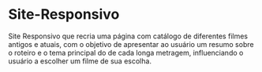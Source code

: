 # Site-Responsivo
Site Responsivo que recria uma página com catálogo de diferentes filmes antigos e atuais, com o objetivo de apresentar ao usuário um resumo sobre o roteiro e o tema principal do de cada longa metragem, influenciando o usuário a escolher um filme de sua escolha.
